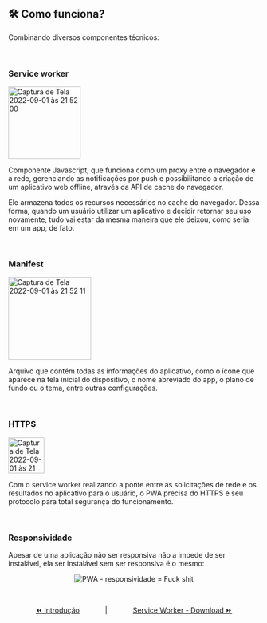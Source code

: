 ## 🛠️ Como funciona?

Combinando diversos componentes técnicos:

<br>

### Service worker

<img width="145" alt="Captura de Tela 2022-09-01 às 21 52 00" src="https://user-images.githubusercontent.com/10121394/188036253-800c937f-3eca-493a-85ae-f4c466e11101.png">

Componente Javascript, que funciona como um proxy entre o navegador e a rede, gerenciando as notificações por push e possibilitando a criação de um aplicativo web offline, através da API de cache do navegador.

Ele armazena todos os recursos necessários no cache do navegador. Dessa forma, quando um usuário utilizar um aplicativo e decidir retornar seu uso novamente, tudo vai estar da mesma maneira que ele deixou, como seria em um app, de fato.

<br>

### Manifest

<img width="166" alt="Captura de Tela 2022-09-01 às 21 52 11" src="https://user-images.githubusercontent.com/10121394/188036216-a76f0120-7c56-4856-9de8-d719d1b04b29.png">

Arquivo que contém todas as informações do aplicativo, como o ícone que aparece na tela inicial do dispositivo, o nome abreviado do app, o plano de fundo ou o tema, entre outras configurações.

<br>

### HTTPS

<img width="72" alt="Captura de Tela 2022-09-01 às 21 54 57" src="https://user-images.githubusercontent.com/10121394/188036483-461a9761-79e8-4b3d-a30e-dae333b94da8.png">

Com o service worker realizando a ponte entre as solicitações de rede e os resultados no aplicativo para o usuário, o PWA precisa do HTTPS e seu protocolo para total segurança do funcionamento.

<br>

### Responsividade

Apesar de uma aplicação não ser responsiva não a impede de ser instalável, ela ser instalável sem ser responsiva é o mesmo:

<p align="center">
  <img alt="PWA - responsividade = Fuck shit" src="https://user-images.githubusercontent.com/10121394/188037030-f5b6a1c7-321d-4233-b83f-313573d38b2a.gif">
</p>

<br>

<p align="center">
  <a href="introduction.md#-introdução">⏪️ Introdução</a>
  &nbsp;&nbsp;&nbsp;&nbsp;&nbsp;&nbsp;&nbsp;&nbsp;&nbsp;&nbsp;&nbsp;&nbsp;|&nbsp;&nbsp;&nbsp;&nbsp;&nbsp;&nbsp;&nbsp;&nbsp;&nbsp;&nbsp;&nbsp;&nbsp;
  <a href="service-worker_download.md#-service-worker" target="_blank">Service Worker - Download ⏩</a>
</p>

